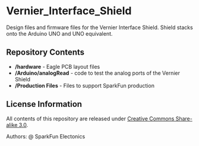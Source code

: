 Vernier_Interface_Shield
========================

Design files and firmware files for the Vernier Interface Shield. 
Shield stacks onto the Arduino UNO and UNO equivalent. 


Repository Contents
-------------------

* **/hardware** - Eagle PCB layout files
* **/Arduino/analogRead** - code to test the analog ports of the Vernier Shield
* **/Production Files** - Files to support SparkFun production


License Information
-------------------

All contents of this repository are released under [Creative Commons Share-alike 3.0](http://creativecommons.org/licenses/by-sa/3.0/).

Authors: @ SparkFun Electonics 
